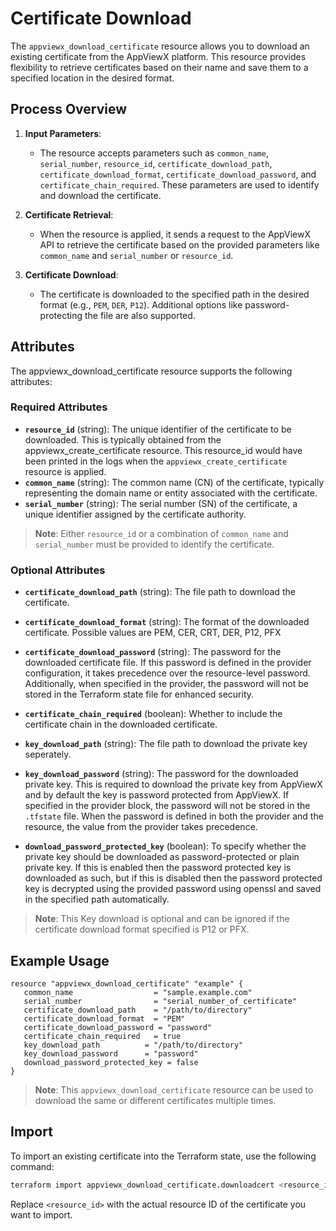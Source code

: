 # Certificate Download

The `appviewx_download_certificate` resource allows you to download an existing certificate from the AppViewX platform. This resource provides flexibility to retrieve certificates based on their name and save them to a specified location in the desired format.

## Process Overview

1. **Input Parameters**:
   - The resource accepts parameters such as `common_name`, `serial_number`, `resource_id`, `certificate_download_path`, `certificate_download_format`, `certificate_download_password`, and `certificate_chain_required`. These parameters are used to identify and download the certificate.

2. **Certificate Retrieval**:
   - When the resource is applied, it sends a request to the AppViewX API to retrieve the certificate based on the provided parameters like `common_name` and `serial_number` or `resource_id`.

3. **Certificate Download**:
   - The certificate is downloaded to the specified path in the desired format (e.g., `PEM`, `DER`, `P12`). Additional options like password-protecting the file are also supported.


## Attributes
The appviewx_download_certificate resource supports the following attributes:

### Required Attributes
- **`resource_id`** (string): The unique identifier of the certificate to be downloaded. This is typically obtained from the appviewx_create_certificate resource. This resource_id would have been printed in the logs when the `appviewx_create_certificate` resource is applied.
- **`common_name`** (string): The common name (CN) of the certificate, typically representing the domain name or entity associated with the certificate.
- **`serial_number`** (string): The serial number (SN) of the certificate, a unique identifier assigned by the certificate authority.

> **Note**: Either `resource_id` or a combination of `common_name` and `serial_number` must be provided to identify the certificate.

### Optional Attributes

- **`certificate_download_path`** (string): The file path to download the certificate.
- **`certificate_download_format`** (string): The format of the downloaded certificate. Possible values are PEM, CER, CRT, DER, P12, PFX
- **`certificate_download_password`** (string): The password for the downloaded certificate file. If this password is defined in the provider configuration, it takes precedence over the resource-level password. Additionally, when specified in the provider, the password will not be stored in the Terraform state file for enhanced security.
- **`certificate_chain_required`** (boolean): Whether to include the certificate chain in the downloaded certificate.

- **`key_download_path`** (string): The file path to download the private key seperately.
- **`key_download_password`** (string): The password for the downloaded private key. This is required to download the private key from AppViewX and by default the key is password protected from AppViewX. If specified in the provider block, the password will not be stored in the `.tfstate` file. When the password is defined in both the provider and the resource, the value from the provider takes precedence.
- **`download_password_protected_key`** (boolean): To specify whether the private key should be downloaded as password-protected or plain private key. If this is enabled then the password protected key is downloaded as such, but if this is disabled then the password protected key is decrypted using the provided password using openssl and saved in the specified path automatically.
> **Note**: This Key download is optional and can be ignored if the certificate download format specified is P12 or PFX.


## Example Usage
```hcl
resource "appviewx_download_certificate" "example" {
   common_name                  = "sample.example.com"
   serial_number                = "serial_number_of_certificate"
   certificate_download_path    = "/path/to/directory"
   certificate_download_format  = "PEM"
   certificate_download_password = "password"
   certificate_chain_required   = true
   key_download_path          = "/path/to/directory"
   key_download_password      = "password"
   download_password_protected_key = false
}
```
> **Note**: This `appviewx_download_certificate` resource can be used to download the same or different certificates multiple times.

## Import

To import an existing certificate into the Terraform state, use the following command:

```bash
terraform import appviewx_download_certificate.downloadcert <resource_id>
```

Replace `<resource_id>` with the actual resource ID of the certificate you want to import.

